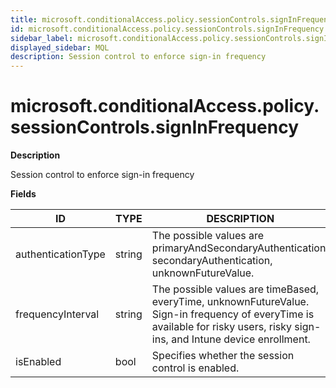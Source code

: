 ```yaml
---
title: microsoft.conditionalAccess.policy.sessionControls.signInFrequency
id: microsoft.conditionalAccess.policy.sessionControls.signInFrequency
sidebar_label: microsoft.conditionalAccess.policy.sessionControls.signInFrequency
displayed_sidebar: MQL
description: Session control to enforce sign-in frequency
---
```


# microsoft.conditionalAccess.policy.sessionControls.signInFrequency

**Description**

Session control to enforce sign-in frequency

**Fields**

| ID                 | TYPE   | DESCRIPTION                                                                                                                                                                  |
| ------------------ | ------ | ---------------------------------------------------------------------------------------------------------------------------------------------------------------------------- |
| authenticationType | string | The possible values are primaryAndSecondaryAuthentication, secondaryAuthentication, unknownFutureValue.                                                                      |
| frequencyInterval  | string | The possible values are timeBased, everyTime, unknownFutureValue. Sign-in frequency of everyTime is available for risky users, risky sign-ins, and Intune device enrollment. |
| isEnabled          | bool   | Specifies whether the session control is enabled.                                                                                                                            |
